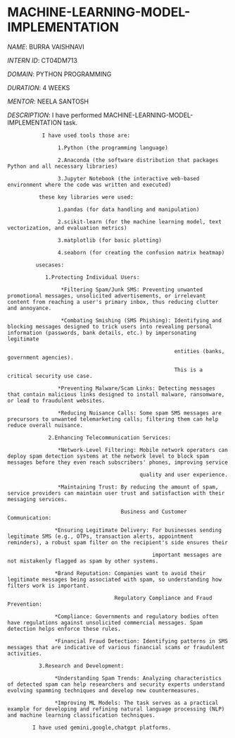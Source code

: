 # MACHINE-LEARNING-MODEL-IMPLEMENTATION

*NAME*: BURRA VAISHNAVI

*INTERN ID*: CT04DM713

*DOMAIN*: PYTHON PROGRAMMING

*DURATION*: 4 WEEKS

*MENTOR*: NEELA SANTOSH

*DESCRIPTION*: I have performed MACHINE-LEARNING-MODEL-IMPLEMENTATION task.

               I have used tools those are:

                    1.Python (the programming language)
                    
                    2.Anaconda (the software distribution that packages Python and all necessary libraries)
                    
                    3.Jupyter Notebook (the interactive web-based environment where the code was written and executed)
                    
              these key libraries were used:

                    1.pandas (for data handling and manipulation)
                    
                    2.scikit-learn (for the machine learning model, text vectorization, and evaluation metrics)
                    
                    3.matplotlib (for basic plotting)
                    
                    4.seaborn (for creating the confusion matrix heatmap)
                    
             usecases:
             
                1.Protecting Individual Users:

                     *Filtering Spam/Junk SMS: Preventing unwanted promotional messages, unsolicited advertisements, or irrelevant content from reaching a user's primary inbox, thus reducing clutter and annoyance.
                   
                     *Combating Smishing (SMS Phishing): Identifying and blocking messages designed to trick users into revealing personal information (passwords, bank details, etc.) by impersonating legitimate 
                     
                                                         entities (banks, government agencies).
                   
                                                         This is a critical security use case.
                   
                    *Preventing Malware/Scam Links: Detecting messages that contain malicious links designed to install malware, ransomware, or lead to fraudulent websites.
                   
                    *Reducing Nuisance Calls: Some spam SMS messages are precursors to unwanted telemarketing calls; filtering them can help reduce overall nuisance.
                  
                 2.Enhancing Telecommunication Services:

                    *Network-Level Filtering: Mobile network operators can deploy spam detection systems at the network level to block spam messages before they even reach subscribers' phones, improving service 
                    
                                              quality and user experience.
                                              
                    *Maintaining Trust: By reducing the amount of spam, service providers can maintain user trust and satisfaction with their messaging services.
                    
                                        Business and Customer Communication:

                   *Ensuring Legitimate Delivery: For businesses sending legitimate SMS (e.g., OTPs, transaction alerts, appointment reminders), a robust spam filter on the recipient's side ensures their 
                   
                                                  important messages are not mistakenly flagged as spam by other systems.
                                                  
                   *Brand Reputation: Companies want to avoid their legitimate messages being associated with spam, so understanding how filters work is important.
                   
                                      Regulatory Compliance and Fraud Prevention:

                   *Compliance: Governments and regulatory bodies often have regulations against unsolicited commercial messages. Spam detection helps enforce these rules.
                   
                   *Financial Fraud Detection: Identifying patterns in SMS messages that are indicative of various financial scams or fraudulent activities.
                   
              3.Research and Development:

                   *Understanding Spam Trends: Analyzing characteristics of detected spam can help researchers and security experts understand evolving spamming techniques and develop new countermeasures.
                   
                   *Improving ML Models: The task serves as a practical example for developing and refining natural language processing (NLP) and machine learning classification techniques.

            I have used gemini,google,chatgpt platforms.
                    

